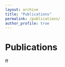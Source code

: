 ```yaml
---
layout: archive
title: "Publications"
permalink: /publications/
author_profile: true
---
```



Publications
======

ff